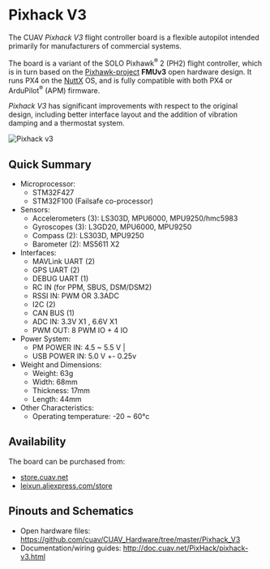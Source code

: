 # Pixhack V3

The CUAV *Pixhack V3* flight controller board is a flexible autopilot intended primarily for manufacturers of commercial systems.

The board is a variant of the SOLO Pixhawk<sup>&reg;</sup> 2 (PH2) flight controller, which is in turn based on the [Pixhawk-project](https://pixhawk.org/) **FMUv3** open hardware design. It runs PX4 on the [NuttX](http://nuttx.org) OS, and is fully compatible with both PX4 or ArduPilot<sup>&reg;</sup> (APM) firmware.

*Pixhack V3* has significant improvements with respect to the original design, including better interface layout and the addition of vibration damping and a thermostat system.

![Pixhack v3](../../assets/flight_controller/pixhack_v3/pixhack_v3_157_large_default.jpg)


## Quick Summary

* Microprocessor:
  * STM32F427
  * STM32F100 (Failsafe co-processor)
* Sensors:
  * Accelerometers (3): LS303D, MPU6000, MPU9250/hmc5983
  * Gyroscopes (3): L3GD20, MPU6000, MPU9250
  * Compass (2): LS303D, MPU9250
  * Barometer (2): MS5611 X2
* Interfaces:
  * MAVLink UART (2)
  * GPS UART (2)
  * DEBUG UART (1)
  * RC IN (for PPM, SBUS, DSM/DSM2)
  * RSSI IN: PWM OR 3.3ADC
  * I2C (2)
  * CAN BUS (1)
  * ADC IN: 3.3V X1 , 6.6V X1
  * PWM OUT: 8 PWM IO + 4 IO
* Power System:
  * PM POWER IN: 4.5 ~ 5.5 V |
  * USB POWER IN: 5.0 V +- 0.25v
* Weight and Dimensions:
  * Weight: 63g
  * Width: 68mm
  * Thickness: 17mm
  * Length: 44mm
* Other Characteristics:
  * Operating temperature: -20 ~ 60°c

## Availability

The board can be purchased from:
* [store.cuav.net](http://store.cuav.net/index.php?id_product=8&id_product_attribute=0&rewrite=pixhack-v3-autopilot&controller=product&id_lang=3)
* [leixun.aliexpress.com/store](https://leixun.aliexpress.com/store)

## Pinouts and Schematics

* Open hardware files: https://github.com/cuav/CUAV_Hardware/tree/master/Pixhack_V3
* Documentation/wiring guides: http://doc.cuav.net/PixHack/pixhack-v3.html
